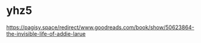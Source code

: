 # yhz5
https://pagisy.space/redirect/www.goodreads.com/book/show/50623864-the-invisible-life-of-addie-larue
